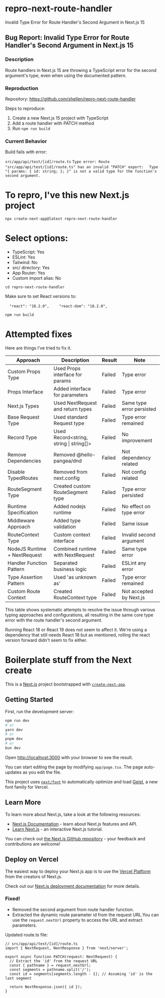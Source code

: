 # repro-next-route-handler

Invalid Type Error for Route Handler's Second Argument in Next.js 15

## Bug Report: Invalid Type Error for Route Handler's Second Argument in Next.js 15

### Description

Route handlers in Next.js 15 are throwing a TypeScript error for the second argument's type, even when using the documented pattern.

### Reproduction

Repository: https://github.com/shellen/repro-next-route-handler

Steps to reproduce:

1. Create a new Next.js 15 project with TypeScript
2. Add a route handler with PATCH method
3. Run `npm run build`

### Current Behavior

Build fails with error:

`src/app/api/test/[id]/route.ts`
`Type error: Route "src/app/api/test/[id]/route.ts" has an invalid "PATCH" export:`
`  Type "{ params: { id: string; }; }" is not a valid type for the function's second argument.`

# To repro, I've this new Next.js project

`npx create-next-app@latest repro-next-route-handler`

# Select options:

- TypeScript: Yes
- ESLint: Yes
- Tailwind: No
- src/ directory: Yes
- App Router: Yes
- Custom import alias: No

`cd repro-next-route-handler`

Make sure to set React versions to:

`  "react": "18.2.0",`
`    "react-dom": "18.2.0",`

`npm run build`

# Attempted fixes

Here are things I've tried to fix it.

| Approach                     | Description                             | Result | Note                      |
| ---------------------------- | --------------------------------------- | ------ | ------------------------- |
| Custom Props Type            | Used Props interface for params         | Failed | Type error                |
| Props Interface              | Added interface for parameters          | Failed | Type error                |
| Next.js Types                | Used NextRequest and return types       | Failed | Same type error persisted |
| Base Request Type            | Used standard Request type              | Failed | Type error remained       |
| Record Type                  | Used Record<string, string \| string[]> | Failed | No improvement            |
| Remove Dependencies          | Removed @hello-pangea/dnd               | Failed | Not dependency related    |
| Disable TypedRoutes          | Removed from next.config                | Failed | Not config related        |
| RouteSegment Type            | Created custom RouteSegment type        | Failed | Type error persisted      |
| Runtime Specification        | Added nodejs runtime                    | Failed | No effect on type error   |
| Middleware Approach          | Added type validation                   | Failed | Same issue                |
| RouteContext Type            | Custom context interface                | Failed | Invalid second argument   |
| NodeJS Runtime + NextRequest | Combined runtime with NextRequest       | Failed | Same type error           |
| Handler Function Pattern     | Separated business logic                | Failed | ESLint any error          |
| Type Assertion Pattern       | Used 'as unknown as'                    | Failed | Type error remained       |
| Custom Route Context         | Created RouteContext type               | Failed | Not accepted by Next.js   |

This table shows systematic attempts to resolve the issue through various typing approaches and configurations, all resulting in the same core type error with the route handler's second argument.

Running React 18 or React 19 does not seem to affect it. We're using a dependency that still needs React 18 but as mentioned, rolling the react version forward didn't seem to fix either.

# Boilerplate stuff from the Next create

This is a [Next.js](https://nextjs.org) project bootstrapped with [`create-next-app`](https://nextjs.org/docs/app/api-reference/cli/create-next-app).

## Getting Started

First, run the development server:

```bash
npm run dev
# or
yarn dev
# or
pnpm dev
# or
bun dev
```

Open [http://localhost:3000](http://localhost:3000) with your browser to see the result.

You can start editing the page by modifying `app/page.tsx`. The page auto-updates as you edit the file.

This project uses [`next/font`](https://nextjs.org/docs/app/building-your-application/optimizing/fonts) to automatically optimize and load [Geist](https://vercel.com/font), a new font family for Vercel.

## Learn More

To learn more about Next.js, take a look at the following resources:

- [Next.js Documentation](https://nextjs.org/docs) - learn about Next.js features and API.
- [Learn Next.js](https://nextjs.org/learn) - an interactive Next.js tutorial.

You can check out [the Next.js GitHub repository](https://github.com/vercel/next.js) - your feedback and contributions are welcome!

## Deploy on Vercel

The easiest way to deploy your Next.js app is to use the [Vercel Platform](https://vercel.com/new?utm_medium=default-template&filter=next.js&utm_source=create-next-app&utm_campaign=create-next-app-readme) from the creators of Next.js.

Check out our [Next.js deployment documentation](https://nextjs.org/docs/app/building-your-application/deploying) for more details.

### Fixed!

- Removed the second argument from route handler function.
- Extracted the dynamic route parameter id from the request URL.You can use the `request.nextUrl` property to access the URL and extract parameters.

Updated route.ts file:

```
// src/app/api/test/[id]/route.ts
import { NextRequest, NextResponse } from 'next/server';

export async function PATCH(request: NextRequest) {
  // Extract the 'id' from the request URL
  const { pathname } = request.nextUrl;
  const segments = pathname.split('/');
  const id = segments[segments.length - 1]; // Assuming 'id' is the last segment

  return NextResponse.json({ id });
}
```
